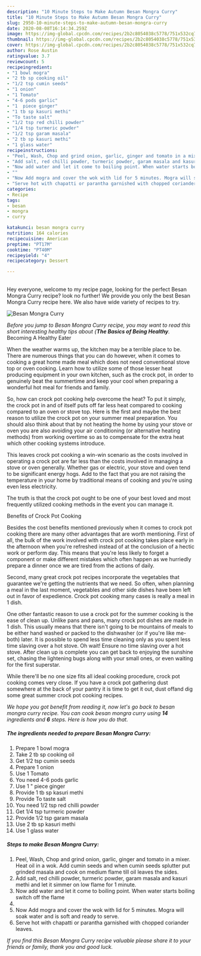 ```yaml
---
description: "10 Minute Steps to Make Autumn Besan Mongra Curry"
title: "10 Minute Steps to Make Autumn Besan Mongra Curry"
slug: 2950-10-minute-steps-to-make-autumn-besan-mongra-curry
date: 2020-08-08T16:14:34.259Z
image: https://img-global.cpcdn.com/recipes/2b2c8054038c5778/751x532cq70/besan-mongra-curry-recipe-main-photo.jpg
thumbnail: https://img-global.cpcdn.com/recipes/2b2c8054038c5778/751x532cq70/besan-mongra-curry-recipe-main-photo.jpg
cover: https://img-global.cpcdn.com/recipes/2b2c8054038c5778/751x532cq70/besan-mongra-curry-recipe-main-photo.jpg
author: Rose Austin
ratingvalue: 3.7
reviewcount: 5
recipeingredient:
- "1 bowl mogra"
- "2 tb sp cooking oil"
- "1/2 tsp cumin seeds"
- "1 onion"
- "1 Tomato"
- "4-6 pods garlic"
- "1  piece ginger"
- "1 tb sp kasuri methi"
- "To taste salt"
- "1/2 tsp red chilli powder"
- "1/4 tsp turmeric powder"
- "1/2 tsp garam masala"
- "2 tb sp kasuri methi"
- "1 glass water"
recipeinstructions:
- "Peel, Wash, Chop and grind onion, garlic, ginger and tomato in a mixer. Heat oil in a wok. Add cumin seeds and when cumin seeds splutter put grinded masala and cook on medium flame till oil leaves the sides."
- "Add salt, red chilli powder, turmeric powder, garam masala and kasuri methi and let it simmer on low flame for 1 minute."
- "Now add water and let it come to boiling point. When water starts boiling switch off the flame"
- ""
- "Now Add mogra and cover the wok with lid for 5 minutes. Mogra will soak water and is soft and ready to serve."
- "Serve hot with chapatti or parantha garnished with chopped coriander leaves."
categories:
- Recipe
tags:
- besan
- mongra
- curry

katakunci: besan mongra curry 
nutrition: 164 calories
recipecuisine: American
preptime: "PT17M"
cooktime: "PT40M"
recipeyield: "4"
recipecategory: Dessert

---
```

<br>
Hey everyone, welcome to my recipe page, looking for the perfect Besan Mongra Curry recipe? look no further! We provide you only the best Besan Mongra Curry recipe here. We also have wide variety of recipes to try.
<br>


![Besan Mongra Curry](https://img-global.cpcdn.com/recipes/2b2c8054038c5778/751x532cq70/besan-mongra-curry-recipe-main-photo.jpg)

<i>Before you jump to Besan Mongra Curry recipe, you may want to read this short interesting healthy tips about {<strong>The Basics of Being Healthy</strong>.</i>
Becoming A Healthy Eater


When the weather warms up, the kitchen may be a terrible place to be. There are numerous things that you can do however, when it comes to cooking a great home made meal which does not need conventional stove top or oven cooking. Learn how to utilize some of those lesser heat producing equipment in your own kitchen, such as the crock pot, in order to genuinely beat the summertime and keep your cool when preparing a wonderful hot meal for friends and family.

So, how can crock pot cooking help overcome the heat? To put it simply, the crock pot in and of itself puts off far less heat compared to cooking compared to an oven or stove top. Here is the first and maybe the best reason to utilize the crock pot on your summer meal preparation. You should also think about that by not heating the home by using your stove or oven you are also avoiding your air conditioning (or alternative heating methods) from working overtime so as to compensate for the extra heat which other cooking systems introduce.

This leaves crock pot cooking a win-win scenario as the costs involved in operating a crock pot are far less than the costs involved in managing a stove or oven generally. Whether gas or electric, your stove and oven tend to be significant energy hogs. Add to the fact that you are not raising the temperature in your home by traditional means of cooking and you're using even less electricity.

 The truth is that the crock pot ought to be one of your best loved and most frequently utilized cooking methods in the event you can manage it.  

Benefits of Crock Pot Cooking

Besides the cost benefits mentioned previously when it comes to crock pot cooking there are many other advantages that are worth mentioning. First of all, the bulk of the work involved with crock pot cooking takes place early in the afternoon when you're refreshed instead of at the conclusion of a hectic work or perform day. This means that you're less likely to forget a component or make different mistakes which often happen as we hurriedly prepare a dinner once we are tired from the actions of daily.

Second, many great crock pot recipes incorporate the vegetables that guarantee we're getting the nutrients that we need. So often, when planning a meal in the last moment, vegetables and other side dishes have been left out in favor of expedience. Crock pot cooking many cases is really a meal in 1 dish.

One other fantastic reason to use a crock pot for the summer cooking is the ease of clean up.  Unlike pans and pans, many crock pot dishes are made in 1 dish. This usually means that there isn't going to be mountains of meals to be either hand washed or packed to the dishwasher (or if you're like me-both) later. It is possible to spend less time cleaning only as you spent less time slaving over a hot stove. Oh wait! Ensure no time slaving over a hot stove. After clean up is complete you can get back to enjoying the sunshine set, chasing the lightening bugs along with your small ones, or even waiting for the first superstar.

While there'll be no one size fits all ideal cooking procedure, crock pot cooking comes very close. If you have a crock pot gathering dust somewhere at the back of your pantry it is time to get it out, dust offand dig some great summer crock pot cooking recipes.


<i>We hope you got benefit from reading it, now let's go back to besan mongra curry recipe. You can cook besan mongra curry using <strong>14</strong> ingredients and <strong>6</strong> steps. Here is how you do that.
</i>

##### The ingredients needed to prepare Besan Mongra Curry:

1. Prepare 1 bowl mogra
1. Take 2 tb sp cooking oil
1. Get 1/2 tsp cumin seeds
1. Prepare 1 onion
1. Use 1 Tomato
1. You need 4-6 pods garlic
1. Use 1 &#34; piece ginger
1. Provide 1 tb sp kasuri methi
1. Provide To taste salt
1. You need 1/2 tsp red chilli powder
1. Get 1/4 tsp turmeric powder
1. Provide 1/2 tsp garam masala
1. Use 2 tb sp kasuri methi
1. Use 1 glass water


##### Steps to make Besan Mongra Curry:

1. Peel, Wash, Chop and grind onion, garlic, ginger and tomato in a mixer. Heat oil in a wok. Add cumin seeds and when cumin seeds splutter put grinded masala and cook on medium flame till oil leaves the sides.
1. Add salt, red chilli powder, turmeric powder, garam masala and kasuri methi and let it simmer on low flame for 1 minute.
1. Now add water and let it come to boiling point. When water starts boiling switch off the flame
1. 
1. Now Add mogra and cover the wok with lid for 5 minutes. Mogra will soak water and is soft and ready to serve.
1. Serve hot with chapatti or parantha garnished with chopped coriander leaves.




<i>If you find this Besan Mongra Curry recipe valuable please share it to your friends or family, thank you and good luck.</i>
